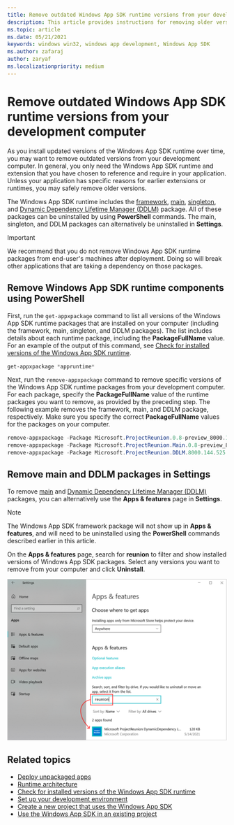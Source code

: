 ```yaml
---
title: Remove outdated Windows App SDK runtime versions from your development computer
description: This article provides instructions for removing older versions of the Windows App SDK VSIX and runtime packages
ms.topic: article
ms.date: 05/21/2021
keywords: windows win32, windows app development, Windows App SDK 
ms.author: zafaraj
author: zaryaf
ms.localizationpriority: medium
---
```


# Remove outdated Windows App SDK runtime versions from your development computer

As you install updated versions of the Windows App SDK runtime over time, you may want to remove outdated versions from your development computer. In general, you only need the Windows App SDK runtime and extension that you have chosen to reference and require in your application. Unless your application has specific reasons for earlier extensions or runtimes, you may safely remove older versions.

The Windows App SDK runtime includes the [framework](deployment-architecture.md#framework-package), [main](deployment-architecture.md#main-package), [singleton](deployment-architecture.md#singleton-package), and [Dynamic Dependency Lifetime Manager (DDLM)](deployment-architecture.md#dynamic-dependency-lifetime-manager-ddlm) package. All of these packages can be uninstalled by using **PowerShell** commands. The main, singleton, and DDLM packages can alternatively be uninstalled in **Settings**.

> [!IMPORTANT]
> We recommend that you do not remove Windows App SDK runtime packages from end-user's machines after deployment. Doing so will break other applications that are taking a dependency on those packages.

## Remove Windows App SDK runtime components using PowerShell

First, run the `get-appxpackage` command to list all versions of the Windows App SDK runtime packages that are installed on your computer (including the framework, main, singleton, and DDLM packages). The list includes details about each runtime package, including the **PackageFullName** value. For an example of the output of this command, see [Check for installed versions of the Windows App SDK runtime](check-windows-app-sdk-versions.md).

```Powershell
get-appxpackage *appruntime*
```

Next, run the `remove-appxpackage` command to remove specific versions of the Windows App SDK runtime packages from your development computer. For each package, specify the **PackageFullName** value of the runtime packages you want to remove, as provided by the preceding step. The following example removes the framework, main, and DDLM package, respectively. Make sure you specify the correct **PackageFullName** values for the packages on your computer.

```Powershell
remove-appxpackage -Package Microsoft.ProjectReunion.0.8-preview_8000.144.525.0_x86__8wekyb3d8bbwe
remove-appxpackage -Package Microsoft.ProjectReunion.Main.0.8-preview_8000.144.525.0_x64__8wekyb3d8bbwe
remove-appxpackage -Package Microsoft.ProjectReunion.DDLM.8000.144.525.0-x8-p_8000.144.525.0_x86__8wekyb3d8bbwe
```

## Remove main and DDLM packages in Settings

To remove [main](deployment-architecture.md#main-package) and [Dynamic Dependency Lifetime Manager (DDLM)](deployment-architecture.md#dynamic-dependency-lifetime-manager-ddlm) packages, you can alternatively use the **Apps & features** page in **Settings**.

> [!NOTE]
> The Windows App SDK framework package will not show up in **Apps & features**, and will need to be uninstalled using the **PowerShell** commands described earlier in this article.

On the **Apps & features** page, search for **reunion** to filter and show installed versions of Windows App SDK packages. Select any versions you want to remove from your computer and click **Uninstall**.

![Screenshot of Apps & Features page in Settings to remove Windows App SDK packages](images/remove-reunion-packages-versions.png)

## Related topics

- [Deploy unpackaged apps](deploy-unpackaged-apps.md)
- [Runtime architecture](deployment-architecture.md)
- [Check for installed versions of the Windows App SDK runtime](check-windows-app-sdk-versions.md)
- [Set up your development environment](set-up-your-development-environment.md)
- [Create a new project that uses the Windows App SDK](../winui/winui3/create-your-first-winui3-app.md)
- [Use the Windows App SDK in an existing project](use-windows-app-sdk-in-existing-project.md)